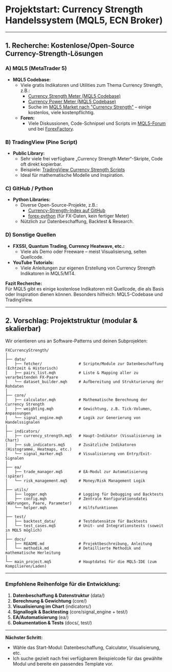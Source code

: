 # Projektstart: Currency Strength Handelssystem (MQL5, ECN Broker)

---

## 1. Recherche: Kostenlose/Open-Source Currency-Strength-Lösungen

### A) MQL5 (MetaTrader 5)
- **MQL5 Codebase:**
    - Viele gratis Indikatoren und Utilities zum Thema Currency Strength, z.B.:
        - [Currency Strength Meter (MQL5 Codebase)](https://www.mql5.com/en/code/11085)
        - [Currency Power Meter (MQL5 Codebase)](https://www.mql5.com/en/code/21167)
        - Suche im [MQL5 Market nach "Currency Strength"](https://www.mql5.com/en/market/mt5/indicator/search?query=currency+strength) – einige kostenlos, viele kostenpflichtig.
    - **Foren:**
        - Viele Diskussionen, Code-Schnipsel und Scripts im [MQL5-Forum](https://www.mql5.com/en/forum) und bei [ForexFactory](https://www.forexfactory.com/).

### B) TradingView (Pine Script)
- **Public Library:**
    - Sehr viele frei verfügbare „Currency Strength Meter“-Skripte, Code oft direkt kopierbar.
    - Beispiele: [TradingView Currency Strength Scripts](https://www.tradingview.com/scripts/currencystrength/)
    - Ideal für mathematische Modelle und Inspiration.

### C) GitHub / Python
- **Python Libraries:**
    - Diverse Open-Source-Projekte, z.B.:
        - [Currency-Strength-Index auf GitHub](https://github.com/topics/currency-strength)
        - [forex-python](https://github.com/MicroPyramid/forex-python) (für FX-Daten, kein fertiger Meter)
    - Nützlich zur Datenbeschaffung, Backtest & Research.

### D) Sonstige Quellen
- **FXSSI, Quantum Trading, Currency Heatwave, etc.:**
    - Viele als Demo oder Freeware – meist Visualisierung, selten Quellcode.
- **YouTube Tutorials:**
    - Viele Anleitungen zur eigenen Erstellung von Currency Strength Indikatoren in MQL5/MT4.

**Fazit Recherche:**  
Für MQL5 gibt es einige kostenlose Indikatoren mit Quellcode, die als Basis oder Inspiration dienen können. Besonders hilfreich: MQL5-Codebase und TradingView.

---

## 2. Vorschlag: Projektstruktur (modular & skalierbar)

Wir orientieren uns an Software-Patterns und deinen Subprojekten:

```
FXCurrencyStrength/
│
├── data/
│   ├── fetcher/                # Scripte/Module zur Datenbeschaffung (Echtzeit & Historisch)
│   ├── pairs_list.mqh          # Liste & Mapping aller zu verarbeitenden FX-Paare
│   └── dataset_builder.mqh     # Aufbereitung und Strukturierung der Rohdaten
│
├── core/
│   ├── calculator.mqh          # Mathematische Berechnung der Currency Strength
│   ├── weighting.mqh           # Gewichtung, z.B. Tick-Volumen, Anpassungen
│   └── signal_engine.mqh       # Logik zur Generierung von Handelssignalen
│
├── indicators/
│   ├── currency_strength.mq5   # Haupt-Indikator (Visualisierung im Chart)
│   ├── sub_indicators.mq5      # Zusätzliche Indikatoren (Histogramme, Heatmaps, etc.)
│   └── signal_marker.mq5       # Visualisierung von Entry/Exit-Signalen
│
├── ea/
│   ├── trade_manager.mq5       # EA-Modul zur Automatisierung (später)
│   └── risk_management.mq5     # Money/Risk Management Logik
│
├── utils/
│   ├── logger.mqh              # Logging für Debugging und Backtests
│   ├── config.mqh              # Zentrale Konfigurationsdatei (Währungen, Paare, Parameter)
│   └── helper.mqh              # Hilfsfunktionen
│
├── test/
│   ├── backtest_data/          # Testdatensätze für Backtests
│   └── test_cases.mq5          # Unit- und Integrationstests (soweit in MQL5 möglich)
│
├── docs/
│   ├── README.md               # Projektbeschreibung, Anleitung
│   └── methodik.md             # Detaillierte Methodik und mathematische Herleitung
│
└── main_project.mq5            # Hauptdatei für die MQL5-IDE (zum Kompilieren/Laden)
```

---

### Empfohlene Reihenfolge für die Entwicklung:

1. **Datenbeschaffung & Datenstruktur** (data/)
2. **Berechnung & Gewichtung** (core/)
3. **Visualisierung im Chart** (indicators/)
4. **Signallogik & Backtesting** (core/signal_engine + test/)
5. **EA/Automatisierung** (ea/)
6. **Dokumentation & Tests** (docs/, test/)

---

**Nächster Schritt:**  
- Wähle das Start-Modul: Datenbeschaffung, Calculator, Visualisierung, etc.
- Ich suche gezielt nach frei verfügbarem Beispielcode für das gewählte Modul und bereite ein passendes Template vor.